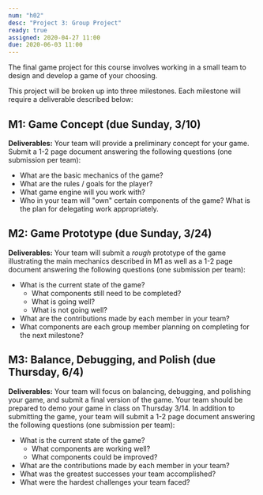 ```yaml
---
num: "h02"
desc: "Project 3: Group Project"
ready: true
assigned: 2020-04-27 11:00
due: 2020-06-03 11:00
---
```


The final game project for this course involves working in a small team to design and develop a game of your choosing.

This project will be broken up into three milestones. Each milestone will require a deliverable described below:

## M1: Game Concept (due Sunday, 3/10)

<b>Deliverables:</b> Your team will provide a preliminary concept for your game. Submit a 1-2 page document answering the following questions (one submission per team):
* What are the basic mechanics of the game? 
* What are the rules / goals for the player?
* What game engine will you work with?
* Who in your team will "own" certain components of the game? What is the plan for delegating work appropriately.

## M2: Game Prototype (due Sunday, 3/24)

<b>Deliverables:</b> Your team will submit a <i>rough</i> prototype of the game illustrating the main mechanics described in M1 as well as a 1-2 page document answering the following questions (one submission per team):

* What is the current state of the game?
	* What components still need to be completed?
	* What is going well?
	* What is not going well?
* What are the contributions made by each member in your team?
* What components are each group member planning on completing for the next milestone?

## M3: Balance, Debugging, and Polish (due Thursday, 6/4)

<b>Deliverables:</b> Your team will focus on balancing, debugging, and polishing your game, and submit a final version of the game. Your team should be prepared to demo your game in class on Thursday 3/14. In addition to submitting the game, your team will submit a 1-2 page document answering the following questions (one submission per team):

* What is the current state of the game?
	* What components are working well?
	* What components could be improved?
* What are the contributions made by each member in your team?
* What was the greatest successes your team accomplished?
* What were the hardest challenges your team faced?

